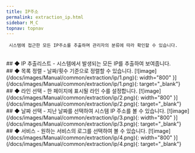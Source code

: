 ```yaml
---
title: IP주소
permalink: extraction_ip.html
sidebar: M_C
topnav: topnav
---
```


     시스템에 접근한 모든 IP주소를 추출하며 관리자의 분류에 따라 확인할 수 있습니다.

<br />
## ◆ IP 추출리스트
- 시스템에서 발생되는 모든 IP를 추출하여 보여줍니다.

<br />
## ◆ 목록 정렬
- 날짜/횟수 기준으로 정렬할 수 있습니다.
[![image](/docs/images/Manual/common/extraction/ip/1.png){: width="800" }](/docs/images/Manual/common/extraction/ip/1.png){: target="_blank"} 

<br />
## ◆ 라인 선택
- 한 페이지에 표시될 라인 수를 설정합니다.
[![image](/docs/images/Manual/common/extraction/ip/2.png){: width="800" }](/docs/images/Manual/common/extraction/ip/2.png){: target="_blank"} 

<br />
## ◆ 날짜 선택
- 지난 날짜를 선택하여 시스템 IP 주소를 볼 수 있습니다.
[![image](/docs/images/Manual/common/extraction/ip/3.png){: width="800" }](/docs/images/Manual/common/extraction/ip/3.png){: target="_blank"} 

<br />
## ◆ 서비스
- 원하는 서비스의 로그를 선택하여 볼 수 있습니다.
[![image](/docs/images/Manual/common/extraction/ip/4.png){: width="800" }](/docs/images/Manual/common/extraction/ip/4.png){: target="_blank"} 

 